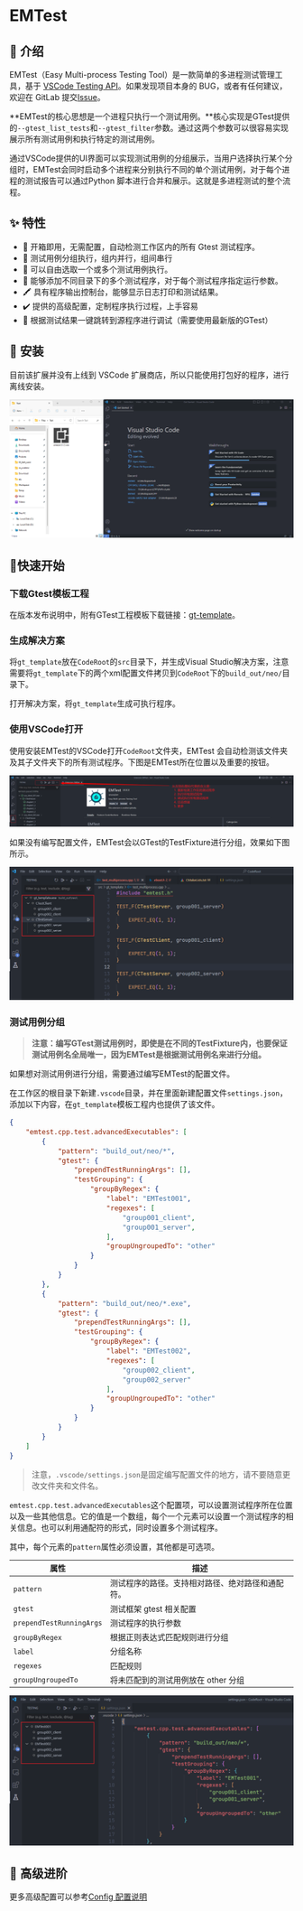 # EMTest

## 💬 介绍

EMTest（Easy Multi-process Testing Tool）是一款简单的多进程测试管理工具，基于 [VSCode Testing API](https://code.visualstudio.com/api/extension-guides/testing)。如果发现项目本身的 BUG，或者有任何建议，欢迎在 GitLab 提交[Issue](https://gitlab.enjoymove.cn/longwei.zhang/emtest/-/issues)。

**EMTest的核心思想是一个进程只执行一个测试用例。**核心实现是GTest提供的`--gtest_list_tests`和`--gtest_filter`参数。通过这两个参数可以很容易实现展示所有测试用例和执行特定的测试用例。

通过VSCode提供的UI界面可以实现测试用例的分组展示，当用户选择执行某个分组时，EMTest会同时启动多个进程来分别执行不同的单个测试用例，对于每个进程的测试报告可以通过Python 脚本进行合并和展示。这就是多进程测试的整个流程。



## ✨ 特性

- 📌 开箱即用，无需配置，自动检测工作区内的所有 Gtest 测试程序。
- 🚀 测试用例分组执行，组内并行，组间串行
- 💪 可以自由选取一个或多个测试用例执行。
- 🐆 能够添加不同目录下的多个测试程序，对于每个测试程序指定运行参数。
- 🖍️ 具有程序输出控制台，能够显示日志打印和测试结果。
- ✔️ 提供的高级配置，定制程序执行过程，上手容易
- 🚩 根据测试结果一键跳转到源程序进行调试（需要使用最新版的GTest）

## 👀 安装

目前该扩展并没有上线到 VSCode 扩展商店，所以只能使用打包好的程序，进行离线安装。

![Code_UJO0vuSVSa](assets/Code_UJO0vuSVSa.gif)



## 🫰快速开始

### 下载Gtest模板工程

在版本发布说明中，附有GTest工程模板下载链接：[gt-template](https://gitlab.enjoymove.cn/longwei.zhang/emtest/-/releases)。

### 生成解决方案

将`gt_template`放在`CodeRoot`的`src`目录下，并生成Visual Studio解决方案，注意需要将`gt_template`下的两个xml配置文件拷贝到`CodeRoot`下的`build_out/neo/`目录下。

打开解决方案，将`gt_template`生成可执行程序。



### 使用VSCode打开

使用安装EMTest的VSCode打开`CodeRoot`文件夹，EMTest 会自动检测该文件夹及其子文件夹下的所有测试程序。下图是EMTest所在位置以及重要的按钮。

![](./assets/emtest001.png)

如果没有编写配置文件，EMTest会以GTest的TestFixture进行分组，效果如下图所示。

![image-20221216175905014](./assets/image-20221216175905014.png)



### 测试用例分组

> **注意：编写GTest测试用例时，即使是在不同的TestFixture内，也要保证测试用例名全局唯一，因为EMTest是根据测试用例名来进行分组。**

如果想对测试用例进行分组，需要通过编写EMTest的配置文件。

在工作区的根目录下新建`.vscode`目录，并在里面新建配置文件`settings.json`，添加以下内容，在`gt_template`模板工程内也提供了该文件。

```json
{
    "emtest.cpp.test.advancedExecutables": [
        {
            "pattern": "build_out/neo/*",
            "gtest": {
                "prependTestRunningArgs": [],
                "testGrouping": {
                    "groupByRegex": {
                        "label": "EMTest001",
                        "regexes": [
                            "group001_client",
                            "group001_server",
                        ],
                        "groupUngroupedTo": "other"
                    }
                }
            }
        },
        {
            "pattern": "build_out/neo/*.exe",
            "gtest": {
                "prependTestRunningArgs": [],
                "testGrouping": {
                    "groupByRegex": {
                        "label": "EMTest002",
                        "regexes": [
                            "group002_client",
                            "group002_server"
                        ],
                        "groupUngroupedTo": "other"
                    }
                }
            }
        }
    ]
}
```

> 注意，`.vscode/settings.json`是固定编写配置文件的地方，请不要随意更改文件夹和文件名。

`emtest.cpp.test.advancedExecutables`这个配置项，可以设置测试程序所在位置以及一些其他信息。它的值是一个数组，每个一个元素可以设置一个测试程序的相关信息。也可以利用通配符的形式，同时设置多个测试程序。

其中，每个元素的`pattern`属性必须设置，其他都是可选项。

| 属性                     | 描述                                             |
| ------------------------ | ------------------------------------------------ |
| `pattern`                | 测试程序的路径。支持相对路径、绝对路径和通配符。 |
| `gtest`                  | 测试框架 gtest 相关配置                          |
| `prependTestRunningArgs` | 测试程序的执行参数                               |
| `groupByRegex`           | 根据正则表达式匹配规则进行分组                   |
| `label`                  | 分组名称                                         |
| `regexes`                | 匹配规则                                         |
| `groupUngroupedTo`       | 将未匹配到的测试用例放在 other 分组              |

![image-20221219103156515](./assets/image-20221219103156515.png)





## 🙏 高级进阶

更多高级配置可以参考[Config 配置说明](https://gitlab.enjoymove.cn/longwei.zhang/emtest/-/blob/master/docs/config.md)
